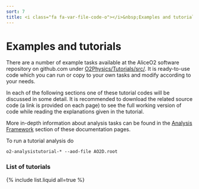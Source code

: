 ```yaml
---
sort: 7
title: <i class="fa fa-var-file-code-o"></i>&nbsp;Examples and tutorials
---
```


# Examples and tutorials

There are a number of example tasks available at the AliceO2 software repository
on github.com under
[O2Physics/Tutorials/src/](https://github.com/AliceO2Group/O2Physics/tree/master/Tutorials/src/).
It is ready-to-use code which you can run or copy to your own tasks and modify
according to your needs.

In each of the following sections one of these tutorial codes will be discussed in some detail. It is recommended to download the related source code (a link is provided on each page) to see the full working version of code while reading the explanations given in the tutorial.

More in-depth information about analysis tasks can be found in the [Analysis Framework](../framework/framework.md) section of these documentation pages.

To run a tutorial analysis do
```csh
o2-analysistutorial-* --aod-file AO2D.root
```

### List of tutorials
{% include list.liquid all=true %}
